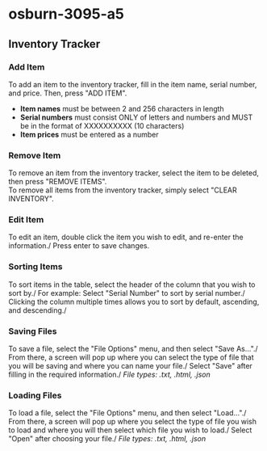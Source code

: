 # osburn-3095-a5
## Inventory Tracker

### Add Item
To add an item to the inventory tracker, fill in the item name, serial number, and price. Then, press "ADD ITEM".
* **Item names** must be between 2 and 256 characters in length
* **Serial numbers** must consist ONLY of letters and numbers and MUST be in the format of XXXXXXXXXX (10 characters)
* **Item prices** must be entered as a number

### Remove Item
To remove an item from the inventory tracker, select the item to be deleted, then press "REMOVE ITEMS".\
To remove all items from the inventory tracker, simply select "CLEAR INVENTORY".

### Edit Item
To edit an item, double click the item you wish to edit, and re-enter the information./
Press enter to save changes.

### Sorting Items
To sort items in the table, select the header of the column that you wish to sort by./
For example: Select "Serial Number" to sort by serial number./
Clicking the column multiple times allows you to sort by default, ascending, and descending./

### Saving Files
To save a file, select the "File Options" menu, and then select "Save As..."./
From there, a screen will pop up where you can select the type of file that you will be saving and where you can name your file./
Select "Save" after filling in the required information./
_File types: .txt, .html, .json_

### Loading Files
To load a file, select the "File Options" menu, and then select "Load..."./
From there, a screen will pop up where you select the type of file you wish to load and where you will then select which file you wish to load./
Select "Open" after choosing your file./
_File types: .txt, .html, .json_

